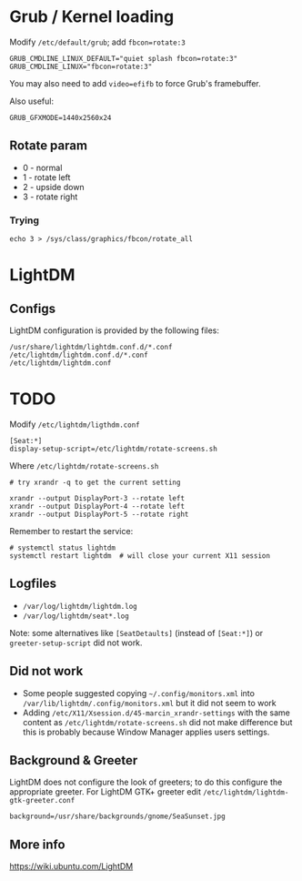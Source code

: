 
# Grub / Kernel loading


Modify `/etc/default/grub`; add `fbcon=rotate:3`
```
GRUB_CMDLINE_LINUX_DEFAULT="quiet splash fbcon=rotate:3"
GRUB_CMDLINE_LINUX="fbcon=rotate:3"
```

You may also need to add `video=efifb` to force Grub's framebuffer.

Also useful:
```
GRUB_GFXMODE=1440x2560x24
```

## Rotate param
- 0 - normal
- 1 - rotate left
- 2 - upside down
- 3 - rotate right

### Trying

```
echo 3 > /sys/class/graphics/fbcon/rotate_all
```

# LightDM

## Configs
LightDM configuration is provided by the following files:
```
/usr/share/lightdm/lightdm.conf.d/*.conf
/etc/lightdm/lightdm.conf.d/*.conf
/etc/lightdm/lightdm.conf
```

# TODO

Modify `/etc/lightdm/ligthdm.conf`

```
[Seat:*]
display-setup-script=/etc/lightdm/rotate-screens.sh
```

Where `/etc/lightdm/rotate-screens.sh`

```
# try xrandr -q to get the current setting

xrandr --output DisplayPort-3 --rotate left
xrandr --output DisplayPort-4 --rotate left
xrandr --output DisplayPort-5 --rotate right
```

Remember to restart the service:

```
# systemctl status lightdm
systemctl restart lightdm  # will close your current X11 session
```

## Logfiles
* `/var/log/lightdm/lightdm.log`
* `/var/log/lightdm/seat*.log`

Note: some alternatives like `[SeatDetaults]` (instead of `[Seat:*]`) or `greeter-setup-script` did not work.

## Did not work

 * Some people suggested copying `~/.config/monitors.xml` into `/var/lib/lightdm/.config/monitors.xml` but it did not seem to work
 * Adding `/etc/X11/Xsession.d/45-marcin_xrandr-settings` with the same content as `/etc/lightdm/rotate-screens.sh` did not make difference but this is probably because Window Manager applies users settings.
 
## Background & Greeter
LightDM does not configure the look of greeters; to do this configure the appropriate greeter.
For LightDM GTK+ greeter edit `/etc/lightdm/lightdm-gtk-greeter.conf`
```
background=/usr/share/backgrounds/gnome/SeaSunset.jpg
```

## More info
https://wiki.ubuntu.com/LightDM
